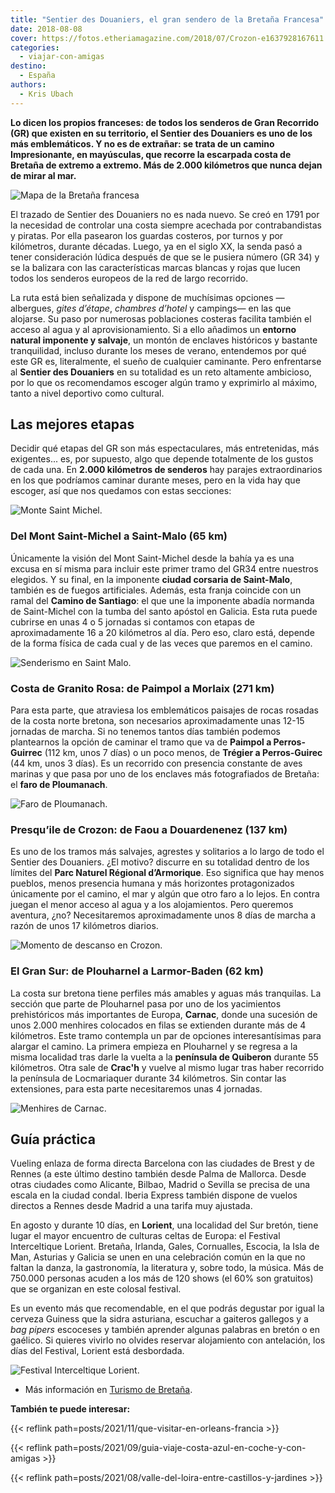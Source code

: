 ```yaml
---
title: "Sentier des Douaniers, el gran sendero de la Bretaña Francesa"
date: 2018-08-08
cover: https://fotos.etheriamagazine.com/2018/07/Crozon-e1637928167611.jpg
categories: 
  - viajar-con-amigas
destino: 
  - España
authors: 
  - Kris Ubach
---
```


**Lo dicen los propios franceses: de todos los senderos de Gran Recorrido (GR) que 
existen en su territorio, el Sentier des Douaniers es uno de los más emblemáticos. Y no 
es de extrañar: se trata de un camino Impresionante, en mayúsculas, que recorre la 
escarpada costa de Bretaña de extremo a extremo. Más de 2.000 kilómetros que nunca dejan 
de mirar al mar.** 

![Mapa de la Bretaña francesa](https://fotos.etheriamagazine.com/2018/08/mapa-senderismo-costa-bretana-francia.jpg "Mapa GR34. © Turismo de Bretaña")

El trazado de Sentier des Douaniers no es nada nuevo. Se creó en 1791 por la necesidad 
de controlar una costa siempre acechada por contrabandistas y piratas. Por ella pasearon 
los guardas costeros, por turnos y por kilómetros, durante décadas. Luego, ya en el 
siglo XX, la senda pasó a tener consideración lúdica después de que se le pusiera número 
(GR 34) y se la balizara con las características marcas blancas y rojas que lucen todos 
los senderos europeos de la red de largo recorrido. 

La ruta está bien señalizada y dispone de muchísimas opciones —albergues, _gites 
d’étape_, _chambres d’hotel_ y campings— en las que alojarse. Su paso por numerosas 
poblaciones costeras facilita también el acceso al agua y al aprovisionamiento. Si a 
ello añadimos un **entorno natural imponente y salvaje**, un montón de enclaves 
históricos y bastante tranquilidad, incluso durante los meses de verano, entendemos por 
qué este GR es, literalmente, el sueño de cualquier caminante. Pero enfrentarse al 
**Sentier des Douaniers** en su totalidad es un reto altamente ambicioso, por lo que os 
recomendamos escoger algún tramo y exprimirlo al máximo, tanto a nivel deportivo como 
cultural. 

## Las mejores etapas

Decidir qué etapas del GR son más espectaculares, más entretenidas, más exigentes... es, 
por supuesto, algo que depende totalmente de los gustos de cada una. En **2.000 
kilómetros de senderos** hay parajes extraordinarios en los que podríamos caminar 
durante meses, pero en la vida hay que escoger, así que nos quedamos con estas 
secciones: 

![Monte Saint Michel.](https://fotos.etheriamagazine.com/2018/07/Bahia-Saint-Michel.jpg "Monte Saint Michel.")

### Del Mont Saint-Michel a Saint-Malo (65 km)

Únicamente la visión del Mont Saint-Michel desde la bahía ya es una excusa en sí misma 
para incluir este primer tramo del GR34 entre nuestros elegidos. Y su final, en la 
imponente **ciudad corsaria de Saint-Malo**, también es de fuegos artificiales. Además, 
esta franja coincide con un ramal del **Camino de Santiago**: el que une la imponente 
abadía normanda de Saint-Michel con la tumba del santo apóstol en Galicia. Esta ruta 
puede cubrirse en unas 4 o 5 jornadas si contamos con etapas de aproximadamente 16 a 20 
kilómetros al día. Pero eso, claro está, depende de la forma física de cada cual y de 
las veces que paremos en el camino. 

![Senderismo en Saint Malo.](https://fotos.etheriamagazine.com/2018/07/Saint-Malo-GR34.jpg "Senderismo en Saint Malo.")

### Costa de Granito Rosa: de Paimpol a Morlaix (271 km)

Para esta parte, que atraviesa los emblemáticos paisajes de rocas rosadas de la costa 
norte bretona, son necesarios aproximadamente unas 12-15 jornadas de marcha. Si no 
tenemos tantos días también podemos plantearnos la opción de caminar el tramo que va de 
**Paimpol a Perros-Guirrec** (112 km, unos 7 días) o un poco menos, de **Trégier a 
Perros-Guirec** (44 km, unos 3 días). Es un recorrido con presencia constante de aves 
marinas y que pasa por uno de los enclaves más fotografiados de Bretaña: el **faro de 
Ploumanach**. 

![Faro de Ploumanach.](https://fotos.etheriamagazine.com/2018/07/Ploumanach-Faro.jpg "Faro de Ploumanach.")

### Presqu’ile de Crozon: de Faou a Douardenenez (137 km)

Es uno de los tramos más salvajes, agrestes y solitarios a lo largo de todo el Sentier 
des Douaniers. ¿El motivo? discurre en su totalidad dentro de los límites del **Parc 
Naturel Régional d’Armorique**. Eso significa que hay menos pueblos, menos presencia 
humana y más horizontes protagonizados únicamente por el camino, el mar y algún que otro 
faro a lo lejos. En contra juegan el menor acceso al agua y a los alojamientos. Pero 
queremos aventura, ¿no? Necesitaremos aproximadamente unos 8 días de marcha a razón de 
unos 17 kilómetros diarios. 

![Momento de descanso en Crozon.](https://fotos.etheriamagazine.com/2018/07/Crozon.jpg "Momento de descanso en Crozon.")

### El Gran Sur: de Plouharnel a Larmor-Baden (62 km)

La costa sur bretona tiene perfiles más amables y aguas más tranquilas. La sección que 
parte de Plouharnel pasa por uno de los yacimientos prehistóricos más importantes de 
Europa, **Carnac**, donde una sucesión de unos 2.000 menhires colocados en filas se 
extienden durante más de 4 kilómetros. Este tramo contempla un par de opciones 
interesantísimas para alargar el camino. La primera empieza en Plouharnel y se regresa a 
la misma localidad tras darle la vuelta a la **península de Quiberon** durante 55 
kilómetros. Otra sale de **Crac'h** y vuelve al mismo lugar tras haber recorrido la 
península de Locmariaquer durante 34 kilómetros. Sin contar las extensiones, para esta 
parte necesitaremos unas 4 jornadas. 

![Menhires de Carnac.](https://fotos.etheriamagazine.com/2018/07/Carnac.jpg "Menhires de Carnac.")

## Guía práctica

Vueling enlaza de forma directa Barcelona con las ciudades de Brest y de Rennes (a este 
último destino también desde Palma de Mallorca. Desde otras ciudades como Alicante, 
Bilbao, Madrid o Sevilla se precisa de una escala en la ciudad condal. Iberia Express 
también dispone de vuelos directos a Rennes desde Madrid a una tarifa muy ajustada. 

En agosto y durante 10 días, en **Lorient**, una localidad del Sur bretón, tiene lugar 
el mayor encuentro de culturas celtas de Europa: el Festival Interceltique Lorient. 
Bretaña, Irlanda, Gales, Cornualles, Escocia, la Isla de Man, Asturias y Galicia se unen 
en una celebración común en la que no faltan la danza, la gastronomía, la literatura y, 
sobre todo, la música. Más de 750.000 personas acuden a los más de 120 shows (el 60% son 
gratuitos) que se organizan en este colosal festival. 

Es un evento más que recomendable, en el que podrás degustar por igual la cerveza 
Guiness que la sidra asturiana, escuchar a gaiteros gallegos y a _bag pipers_ escoceses 
y también aprender algunas palabras en bretón o en gaélico. Si quieres vivirlo no 
olvides reservar alojamiento con antelación, los días del Festival, Lorient está 
desbordada. 

![Festival Interceltique Lorient.](https://fotos.etheriamagazine.com/2018/07/Festival-Interceltico-Lorient.jpg "Festival Interceltique Lorient.")

- Más información en [Turismo de Bretaña](http://www.vacaciones-bretana.com). 

**También te puede interesar:** 

{{< reflink path=posts/2021/11/que-visitar-en-orleans-francia >}} 

{{< reflink path=posts/2021/09/guia-viaje-costa-azul-en-coche-y-con-amigas >}} 

{{< reflink path=posts/2021/08/valle-del-loira-entre-castillos-y-jardines >}}
